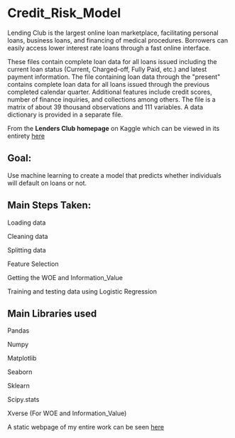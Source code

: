 # Credit_Risk_Model
Lending Club is the largest online loan marketplace, facilitating personal loans, business loans, and financing of medical procedures. Borrowers can easily access lower interest rate loans through a fast online interface.

These files contain complete loan data for all loans issued including the current loan status (Current, Charged-off, Fully Paid, etc.) and latest payment information. The file containing loan data through the "present" contains complete loan data for all loans issued through the previous completed calendar quarter. Additional features include credit scores, number of finance inquiries, and collections among others. The file is a matrix of about 39 thousand observations and 111 variables. A data dictionary is provided in a separate file.

From the **Lenders Club homepage** on Kaggle which can be viewed in its entirety [here](https://www.kaggle.com/imsparsh/lending-club-loan-dataset-2007-2011)

## Goal:
 Use  machine learning to create a model that predicts whether individuals will default on loans or not.

## Main Steps Taken:
Loading data

Cleaning data

Splitting data

Feature Selection

Getting the WOE and Information_Value

Training and testing data using Logistic Regression


## Main Libraries used
Pandas

Numpy

Matplotlib

Seaborn

Sklearn

Scipy.stats

Xverse (For WOE and Information_Value)

A static webpage of my entire work can be seen [here]()
